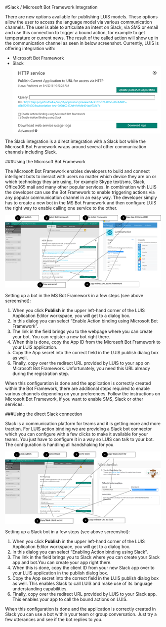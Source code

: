<!-- 
NavPath: LUIS API
LinkLabel: Publishing to a Bot
Url: LUIS-api/documentation/PublishingToABot
Weight: 70 
-->

#Slack / Microsoft Bot Framework Integration

There are new options available for publishing LUIS models. These options allow the user to access the language model via various communication channels. The user is able to articulate an intent on Slack, via SMS or email and use this connection to trigger a bound action, for example to get temperature or current news. The result of the called action will show up in the communication channel as seen in below screenshot. Currently, LUIS is offering integration with: 

 * Microsoft Bot Framework
 * Slack
![Publish to Slack and MBF](./Images/PublishToSlack.PNG)

The Slack integration is a direct integration with a Slack bot while the Microsoft Bot Framework wraps around several other communication channels including Slack. 

###Using the Microsoft Bot Framework

The Microsoft Bot Framework enables developers to build and connect intelligent bots to ineract with users no matter which device they are on or which technology they are using, for example Skype text/sms, Slack, Office365 mail and many other popular services. In combination with LUIS the developer can use the Bot Framework to enable triggering actions via any popular communication channel in an easy way. The developer simply has to create a new bot in the MS Bot Framework and then configure LUIS the right way to enable calling one service to the other. 

![Bot Framework](./Images/Botframework.png)

Setting up a bot in the MS Bot Framework in a few steps (see above screenshot): 

1. When you click **Publish** in the upper left-hand corner of the LUIS Application Editor workspace, you will get to a dialog box.
2. In this dialog you can select “Enable Action binding using Microsoft Bot Framework”.
3. The link in the field brings you to the webpage where you can create your bot. You can register a new bot right there.
4. When this is done, copy the App ID from the Microsoft Bot Framework to your LUIS application.
5. Copy the App secret into the correct field in the LUIS publish dialog box as well.
6. Finally, copy over the redirect URL provided by LUIS to your app on Microsoft Bot Framework. Unfortunately, you need this URL already during the registration step.

When this configuration is done and the application is correctly created within the Bot Framework, there are additional steps required to enable various channels depending on your preferences. Follow the instructions on Microsoft Bot Framework, if you want to enable SMS, Slack or other services. 

###Using the direct Slack connection

Slack is a communication platform for teams and it is getting more and more traction. For LUIS action binding we are providing a Slack bot connector which you can configure with a few clicks to make it available for your teams. You just have to configure it in a way so LUIS can talk to your bot. The configuration is handling all handshaking for you. 

![Slack Framework](./Images/Slack.png)

Setting up a Slack bot in a few steps (see above screenshot): 

1. When you click **Publish** in the upper left-hand corner of the LUIS Application Editor workspace, you will get to a dialog box.
2. In this dialog you can select “Enabling Action binding using Slack”.
3. The link in the field brings you to Slack where you can create your Slack app and bot.You can create your app right there.
4. When this is done, copy the client ID from your new Slack app over to your LUIS application in the publish dialog box.
5. Copy the App secret into the correct field in the LUIS publish dialog box as well. This enables Slack to call LUIS and make use of its language understanding capabilities.
6. Finally, copy over the redirect URL provided by LUIS to your Slack app. This enables your app to call the bound actions on LUIS.

When this configuration is done and the application is correctly created in Slack you can use a bot within your team or group conversation. Just try a few utterances and see if the bot replies to you. 


